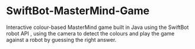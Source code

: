 # SwiftBot-MasterMind-Game
Interactive colour-based MasterMind game built in Java using the SwiftBot robot API , using the camera to detect the colours and play the game against a robot by guessing the right answer.
